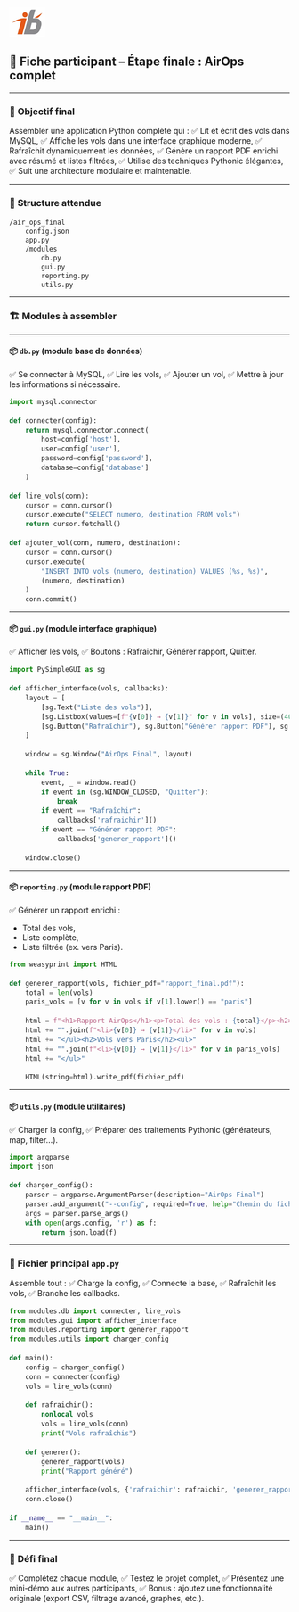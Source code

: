 ![Logo](images\logo.png)


## 🏁 Fiche participant – Étape finale : AirOps complet

---

### 🎯 **Objectif final**

Assembler une application Python complète qui :
✅ Lit et écrit des vols dans MySQL,
✅ Affiche les vols dans une interface graphique moderne,
✅ Rafraîchit dynamiquement les données,
✅ Génère un rapport PDF enrichi avec résumé et listes filtrées,
✅ Utilise des techniques Pythonic élégantes,
✅ Suit une architecture modulaire et maintenable.

---

### 📂 **Structure attendue**

```
/air_ops_final
    config.json
    app.py
    /modules
        db.py
        gui.py
        reporting.py
        utils.py
```

---

### 🏗 **Modules à assembler**

---

#### 📦 `db.py` (module base de données)

✅ Se connecter à MySQL,
✅ Lire les vols,
✅ Ajouter un vol,
✅ Mettre à jour les informations si nécessaire.

```python
import mysql.connector

def connecter(config):
    return mysql.connector.connect(
        host=config['host'],
        user=config['user'],
        password=config['password'],
        database=config['database']
    )

def lire_vols(conn):
    cursor = conn.cursor()
    cursor.execute("SELECT numero, destination FROM vols")
    return cursor.fetchall()

def ajouter_vol(conn, numero, destination):
    cursor = conn.cursor()
    cursor.execute(
        "INSERT INTO vols (numero, destination) VALUES (%s, %s)",
        (numero, destination)
    )
    conn.commit()
```

---

#### 📦 `gui.py` (module interface graphique)

✅ Afficher les vols,
✅ Boutons : Rafraîchir, Générer rapport, Quitter.

```python
import PySimpleGUI as sg

def afficher_interface(vols, callbacks):
    layout = [
        [sg.Text("Liste des vols")],
        [sg.Listbox(values=[f"{v[0]} → {v[1]}" for v in vols], size=(40, 10), key='-VOLLIST-')],
        [sg.Button("Rafraîchir"), sg.Button("Générer rapport PDF"), sg.Button("Quitter")]
    ]

    window = sg.Window("AirOps Final", layout)

    while True:
        event, _ = window.read()
        if event in (sg.WINDOW_CLOSED, "Quitter"):
            break
        if event == "Rafraîchir":
            callbacks['rafraichir']()
        if event == "Générer rapport PDF":
            callbacks['generer_rapport']()

    window.close()
```

---

#### 📦 `reporting.py` (module rapport PDF)

✅ Générer un rapport enrichi :

* Total des vols,
* Liste complète,
* Liste filtrée (ex. vers Paris).

```python
from weasyprint import HTML

def generer_rapport(vols, fichier_pdf="rapport_final.pdf"):
    total = len(vols)
    paris_vols = [v for v in vols if v[1].lower() == "paris"]

    html = f"<h1>Rapport AirOps</h1><p>Total des vols : {total}</p><h2>Liste complète</h2><ul>"
    html += "".join(f"<li>{v[0]} → {v[1]}</li>" for v in vols)
    html += "</ul><h2>Vols vers Paris</h2><ul>"
    html += "".join(f"<li>{v[0]} → {v[1]}</li>" for v in paris_vols)
    html += "</ul>"

    HTML(string=html).write_pdf(fichier_pdf)
```

---

#### 📦 `utils.py` (module utilitaires)

✅ Charger la config,
✅ Préparer des traitements Pythonic (générateurs, map, filter…).

```python
import argparse
import json

def charger_config():
    parser = argparse.ArgumentParser(description="AirOps Final")
    parser.add_argument("--config", required=True, help="Chemin du fichier JSON")
    args = parser.parse_args()
    with open(args.config, 'r') as f:
        return json.load(f)
```

---

### 🔗 **Fichier principal `app.py`**

Assemble tout :
✅ Charge la config,
✅ Connecte la base,
✅ Rafraîchit les vols,
✅ Branche les callbacks.

```python
from modules.db import connecter, lire_vols
from modules.gui import afficher_interface
from modules.reporting import generer_rapport
from modules.utils import charger_config

def main():
    config = charger_config()
    conn = connecter(config)
    vols = lire_vols(conn)

    def rafraichir():
        nonlocal vols
        vols = lire_vols(conn)
        print("Vols rafraîchis")

    def generer():
        generer_rapport(vols)
        print("Rapport généré")

    afficher_interface(vols, {'rafraichir': rafraichir, 'generer_rapport': generer})
    conn.close()

if __name__ == "__main__":
    main()
```

---

### 🧪 **Défi final**

✅ Complétez chaque module,
✅ Testez le projet complet,
✅ Présentez une mini-démo aux autres participants,
✅ Bonus : ajoutez une fonctionnalité originale (export CSV, filtrage avancé, graphes, etc.).
